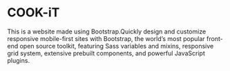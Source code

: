# COOK-iT
This is a website made using Bootstrap.Quickly design and customize responsive mobile-first sites with Bootstrap, the world’s most popular front-end open source toolkit, featuring Sass variables and mixins, responsive grid system, extensive prebuilt components, and powerful JavaScript plugins.
